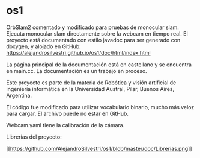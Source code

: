 # os1
OrbSlam2 comentado y modificado para pruebas de monocular slam.
Ejecuta monocular slam directamente sobre la webcam en tiempo real.
El proyecto está documentado con estilo javadoc para ser generado con doxygen, y alojado en GitHub:
https://alejandrosilvestri.github.io/os1/doc/html/index.html

La página principal de la documentación está en castellano y se encuentra en main.cc.
La documentación es un trabajo en proceso.

Este proyecto es parte de la materia de Robótica y visión artificial de ingeniería informática en la Universidad Austral, Pilar, Buenos Aires, Argentina.

El código fue modificado para utilizar vocabulario binario, mucho más veloz para cargar.  El archivo puede no estar en GitHub.

Webcam.yaml tiene la calibración de la cámara.

Librerías del proyecto:

[[https://github.com/AlejandroSilvestri/os1/blob/master/doc/Librerias.png]]
